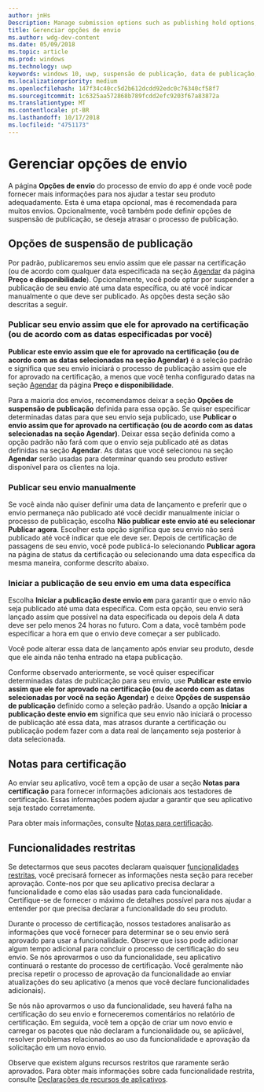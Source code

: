 ```yaml
---
author: jnHs
Description: Manage submission options such as publishing hold options, notes for certification, and more.
title: Gerenciar opções de envio
ms.author: wdg-dev-content
ms.date: 05/09/2018
ms.topic: article
ms.prod: windows
ms.technology: uwp
keywords: windows 10, uwp, suspensão de publicação, data de publicação, enviar para publicar, aprovação de funcionalidade restrita
ms.localizationpriority: medium
ms.openlocfilehash: 147f34c40cc5d2b612dcdd92edc0c76340cf58f7
ms.sourcegitcommit: 1c6325aa572868b789fcdd2efc9203f67a83872a
ms.translationtype: MT
ms.contentlocale: pt-BR
ms.lasthandoff: 10/17/2018
ms.locfileid: "4751173"
---
```

# <a name="manage-submission-options"></a>Gerenciar opções de envio

A página **Opções de envio** do processo de envio do app é onde você pode fornecer mais informações para nos ajudar a testar seu produto adequadamente. Esta é uma etapa opcional, mas é recomendada para muitos envios. Opcionalmente, você também pode definir opções de suspensão de publicação, se deseja atrasar o processo de publicação.


## <a name="publishing-hold-options"></a>Opções de suspensão de publicação

Por padrão, publicaremos seu envio assim que ele passar na certificação (ou de acordo com qualquer data especificada na seção [Agendar](configure-precise-release-scheduling.md) da página **Preço e disponibilidade**). Opcionalmente, você pode optar por suspender a publicação de seu envio até uma data específica, ou até você indicar manualmente o que deve ser publicado. As opções desta seção são descritas a seguir. 


### <a name="publish-your-submission-as-soon-as-it-passes-certification-or-per-dates-you-specify"></a>Publicar seu envio assim que ele for aprovado na certificação (ou de acordo com as datas especificadas por você)

**Publicar este envio assim que ele for aprovado na certificação (ou de acordo com as datas selecionadas na seção Agendar)** é a seleção padrão e significa que seu envio iniciará o processo de publicação assim que ele for aprovado na certificação, a menos que você tenha configurado datas na seção [Agendar](configure-precise-release-scheduling.md) da página **Preço e disponibilidade**.   

Para a maioria dos envios, recomendamos deixar a seção **Opções de suspensão de publicação** definida para essa opção. Se quiser especificar determinadas datas para que seu envio seja publicado, use **Publicar o envio assim que for aprovado na certificação (ou de acordo com as datas selecionadas na seção Agendar)**. Deixar essa seção definida como a opção padrão não fará com que o envio seja publicado até as datas definidas na seção **Agendar**. As datas que você selecionou na seção **Agendar** serão usadas para determinar quando seu produto estiver disponível para os clientes na loja.


### <a name="publish-your-submission-manually"></a>Publicar seu envio manualmente

Se você ainda não quiser definir uma data de lançamento e preferir que o envio permaneça não publicado até você decidir manualmente iniciar o processo de publicação, escolha **Não publicar este envio até eu selecionar Publicar agora**. Escolher esta opção significa que seu envio não será publicado até você indicar que ele deve ser. Depois de certificação de passagens de seu envio, você pode publicá-lo selecionando **Publicar agora** na página de status da certificação ou selecionando uma data específica da mesma maneira, conforme descrito abaixo.


### <a name="start-publishing-your-submission-on-a-certain-date"></a>Iniciar a publicação de seu envio em uma data específica

Escolha **Iniciar a publicação deste envio em** para garantir que o envio não seja publicado até uma data específica. Com esta opção, seu envio será lançado assim que possível na data especificada ou depois dela A data deve ser pelo menos 24 horas no futuro. Com a data, você também pode especificar a hora em que o envio deve começar a ser publicado. 

Você pode alterar essa data de lançamento após enviar seu produto, desde que ele ainda não tenha entrado na etapa publicação. 
 
Conforme observado anteriormente, se você quiser especificar determinadas datas de publicação para seu envio, use **Publicar este envio assim que ele for aprovado na certificação (ou de acordo com as datas selecionadas por você na seção Agendar)** e deixe **Opções de suspensão de publicação** definido como a seleção padrão. Usando a opção **Iniciar a publicação deste envio em** significa que seu envio não iniciará o processo de publicação até essa data, mas atrasos durante a certificação ou publicação podem fazer com a data real de lançamento seja posterior à data selecionada. 


## <a name="notes-for-certification"></a>Notas para certificação

Ao enviar seu aplicativo, você tem a opção de usar a seção **Notas para certificação** para fornecer informações adicionais aos testadores de certificação. Essas informações podem ajudar a garantir que seu aplicativo seja testado corretamente. 

Para obter mais informações, consulte [Notas para certificação](notes-for-certification.md).


## <a name="restricted-capabilities"></a>Funcionalidades restritas

Se detectarmos que seus pacotes declaram quaisquer [funcionalidades restritas](../packaging/app-capability-declarations.md#restricted-capabilities), você precisará fornecer as informações nesta seção para receber aprovação. Conte-nos por que seu aplicativo precisa declarar a funcionalidade e como elas são usadas para cada funcionalidade. Certifique-se de fornecer o máximo de detalhes possível para nos ajudar a entender por que precisa declarar a funcionalidade do seu produto. 

Durante o processo de certificação, nossos testadores analisarão as informações que você fornecer para determinar se o seu envio será aprovado para usar a funcionalidade. Observe que isso pode adicionar algum tempo adicional para concluir o processo de certificação do seu envio. Se nós aprovarmos o uso da funcionalidade, seu aplicativo continuará o restante do processo de certificação. Você geralmente não precisa repetir o processo de aprovação da funcionalidade ao enviar atualizações do seu aplicativo (a menos que você declare funcionalidades adicionais). 

Se nós não aprovarmos o uso da funcionalidade, seu haverá falha na certificação do seu envio e forneceremos comentários no relatório de certificação. Em seguida, você tem a opção de criar um novo envio e carregar os pacotes que não declaram a funcionalidade ou, se aplicável, resolver problemas relacionados ao uso da funcionalidade e aprovação da solicitação em um novo envio.

Observe que existem alguns recursos restritos que raramente serão aprovados. Para obter mais informações sobre cada funcionalidade restrita, consulte [Declarações de recursos de aplicativos](../packaging/app-capability-declarations.md#restricted-capabilities).

